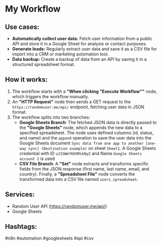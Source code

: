 # My Workflow

## Use cases:

- **Automatically collect user data:** Fetch user information from a public API and store it in a Google Sheet for analysis or contact purposes.
- **Generate leads:** Regularly extract user data and save it as a CSV file for import into a CRM or marketing automation tool.
- **Data backup:** Create a backup of data from an API by saving it in a structured spreadsheet format.

## How it works:

1.  The workflow starts with a **"When clicking "Execute Workflow""** node, which triggers the workflow manually.
2.  An **"HTTP Request"** node then sends a GET request to the `https://randomuser.me/api/` endpoint, fetching user data in JSON format.
3.  The workflow splits into two branches:
    *   **Google Sheets Branch**: The fetched JSON data is directly passed to the **"Google Sheets"** node, which appends the new data to a specified spreadsheet. The node uses defined columns (id, status, and name) and the `append` operation to save the user data into the Google Sheets document `Sync data from one app to another [one-way sync] (Destination example)` on sheet `Sheet1`. A Google Sheets credential with ID `uJ1SWmfKH3MikNyZ` and Name `Google Sheets account 2` is used
    *   **CSV File Branch**: A **"Set"** node extracts and transforms specific fields from the JSON response (first name, last name, email, and country). Finally, a **"Spreadsheet File"** node converts the transformed data into a CSV file named `users_spreadsheet`.

## Services:

-   Random User API (https://randomuser.me/api/)
-   Google Sheets

## Hashtags:

#n8n #automation #googlesheets #api #csv
